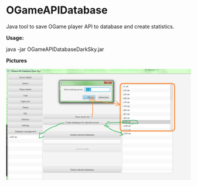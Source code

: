 # OGameAPIDatabase
Java tool to save OGame player API to database and create statistics.

**Usage:**

java -jar OGameAPIDatabaseDarkSky.jar

**Pictures**

![Application screenshot](pics/1.png?raw=true "Picture 1")

